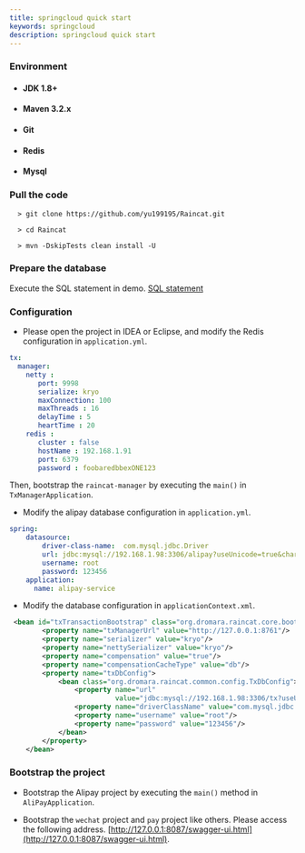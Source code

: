 ```yaml
---
title: springcloud quick start
keywords: springcloud
description: springcloud quick start
---
```



### Environment

  *   #### JDK 1.8+

  *   #### Maven 3.2.x

  * #### Git

  * #### Redis

  * #### Mysql


### Pull the code

 ```shell
   > git clone https://github.com/yu199195/Raincat.git

   > cd Raincat

   > mvn -DskipTests clean install -U
 ```

### Prepare the database

Execute the SQL statement in demo. [SQL statement](https://github.com/yu199195/Raincat/blob/master/raincat-sample/raincat-springcloud-sample/sql/springcloud-sample.sql) 

### Configuration

* Please open the project in IDEA or Eclipse, and modify the Redis configuration in `application.yml`.

```yml
tx:
  manager:
    netty :
       port: 9998
       serialize: kryo
       maxConnection: 100
       maxThreads : 16
       delayTime : 5
       heartTime : 20
    redis :
       cluster : false
       hostName : 192.168.1.91
       port: 6379
       password : foobaredbbexONE123
```

Then, bootstrap the `raincat-manager` by executing the `main()` in `TxManagerApplication`. 

* Modify the alipay database configuration in `application.yml`.

```yml
spring:
    datasource:
        driver-class-name:  com.mysql.jdbc.Driver
        url: jdbc:mysql://192.168.1.98:3306/alipay?useUnicode=true&characterEncoding=utf8
        username: root
        password: 123456
    application:
      name: alipay-service
```
* Modify the database configuration in `applicationContext.xml`.

```xml
 <bean id="txTransactionBootstrap" class="org.dromara.raincat.core.bootstrap.TxTransactionBootstrap">
        <property name="txManagerUrl" value="http://127.0.0.1:8761"/>
        <property name="serializer" value="kryo"/>
        <property name="nettySerializer" value="kryo"/>
        <property name="compensation" value="true"/>
        <property name="compensationCacheType" value="db"/>
        <property name="txDbConfig">
            <bean class="org.dromara.raincat.common.config.TxDbConfig">
                <property name="url"
                          value="jdbc:mysql://192.168.1.98:3306/tx?useUnicode=true&amp;characterEncoding=utf8"/>
                <property name="driverClassName" value="com.mysql.jdbc.Driver"/>
                <property name="username" value="root"/>
                <property name="password" value="123456"/>
            </bean>
        </property>
    </bean>
```

### Bootstrap the project

* Bootstrap the Alipay project by executing the `main()` method in `AliPayApplication`.

* Bootstrap the `wechat` project and `pay` project like others. Please access the following address. [http://127.0.0.1:8087/swagger-ui.html](http://127.0.0.1:8087/swagger-ui.html).

